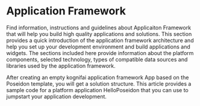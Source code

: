 # Application Framework

Find information, instructions and guidelines about Applicaiton Framework that will help you build high quality applications and solutions. This section provides a quick introduction of the application framework architecture and help you set up your development environment and build applications and widgets. The sections included here provide information about the platform components, selected technology, types of compatible data sources and libraries used by the application framework. 

After creating an empty kognifai application framework App based on the Poseidon template, you will get a solution structure. This article provides a sample code for a platform application HelloPoseidon that you can use to jumpstart your application development.
